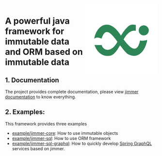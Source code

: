 <img src="logo.png" align="right"/>

# A powerful java framework for immutable data and ORM based on immutable data

## 1. Documentation

The project provides complete documentation, please view [jimmer documentation](https://babyfish-ct.github.io/jimmer-doc/) to know everything.

## 2. Examples:

This framework provides three examples

- [example/jimmer-core](example/jimmer-core): How to use immutable objects
- [example/jimmer-sql](example/jimmer-sql): How to use ORM framework
- [example/jimmer-sql-graphql](example/jimmer-sql-graphql): How to quickly develop [Spring GraphQL](https://spring.io/projects/spring-graphql) services based on jimmer.
